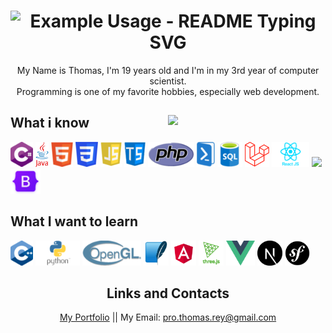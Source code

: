 <div align="center">
  <h1><img src="https://readme-typing-svg.demolab.com/?lines=>+HI+THERE+<;>+WELCOME+AND+HAVE+A+LOOK+AROUND+<&font=Fira%20Code&center=true&width=380&height=50&duration=4000&pause=1000&color=40e0d0" alt="Example Usage - README Typing SVG"></h1>
  <p>
    My Name is Thomas, I'm 19 years old and I'm in my 3rd year of computer scientist.<br>
    Programming is one of my favorite hobbies, especially web development.
  </p>
</div>

<div>
  <img align="right" width="50%" src="https://github-readme-stats.vercel.app/api/top-langs?username=ThomasRey1&layout=compact&theme=nord">
  <div>
        </dd></dl></dd></dl></dd></dl>
        <h2> What i know </h2>
        <img height="40" src="assets/Csharp.png" />
        <img height="40" src="assets/Java.png" />
        <img height="40" src="assets/Html.png" />
        <img height="40" src="assets/Css.png" />
        <img height="40" src="assets/Javascript.png" />
        <img height="40" src="assets/Typescript.png" />
        <img height="40" src="assets/Php.png" />
        <img height="40" src="assets/Powershell.png" />
        <img height="40" src="assets/Sql.png" />
        <img height="40" src="assets/Laravel.png" />
        <img height="40" src="assets/React.png" />
        <img height="40" src="[assets/Tailwind.png](https://upload.wikimedia.org/wikipedia/commons/thumb/d/d5/Tailwind_CSS_Logo.svg/2048px-Tailwind_CSS_Logo.svg.png)" />
        <img height="40" src="assets/Bootstrap.png" />
        <h2> What I want to learn </h2>
        <img height="40" src="assets/Cpp.png" />
        <img height="40" src="assets/Python.png" />
        <img height="40" src="assets/OpenGl.png" />
        <img height="40" src="assets/Sqlite.png" />
        <img height="40" src="assets/Angular.png" />
        <img height="40" src="assets/Three.png" />
        <img height="40" src="assets/Vue.png" />
        <img height="40" src="assets/Next.png" />
        <img height="40" src="assets/Symfony.png" />
        </dd></dl></dd></dl></dd></dl>
    </div>
</div>

<div align="center">
  <h2>Links and Contacts</h2>
  <p><a href="https://thomasrey1.github.io/ThomasRey1/">My Portfolio</a> ||  My Email: <a href="mailto:pro.thomas.rey@gmail.com">pro.thomas.rey@gmail.com</a></p>
</div>
